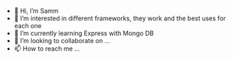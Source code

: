 - 👋 Hi, I’m Samm
- 👀 I’m interested in different frameworks, they work and the best uses for each one
- 🌱 I’m currently learning Express with Mongo DB
- 💞️ I’m looking to collaborate on ...
- 📫 How to reach me ...

<!---
shamim159/shamim159 is a ✨ special ✨ repository because its `README.md` (this file) appears on your GitHub profile.
You can click the Preview link to take a look at your changes.
--->
